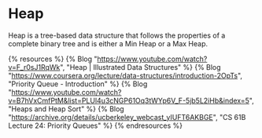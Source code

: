 # Heap

Heap is a tree-based data structure that follows the properties of a complete binary tree and is either a Min Heap or a Max Heap.

{% resources %}
  {% Blog "https://www.youtube.com/watch?v=F_r0sJ1RqWk", "Heap | Illustrated Data Structures" %}
  {% Blog "https://www.coursera.org/lecture/data-structures/introduction-2OpTs", "Priority Queue - Introduction" %}
  {% Blog "https://www.youtube.com/watch?v=B7hVxCmfPtM&list=PLUl4u3cNGP61Oq3tWYp6V_F-5jb5L2iHb&index=5", "Heaps and Heap Sort" %}
  {% Blog "https://archive.org/details/ucberkeley_webcast_yIUFT6AKBGE", "CS 61B Lecture 24: Priority Queues" %}
{% endresources %}

